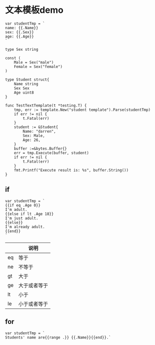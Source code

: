 # 文本模板demo

```golang
var studentTmp = `
name: {{.Name}}
sex: {{.Sex}}
age: {{.Age}}
`

type Sex string

const (
	Male = Sex("male")
	Female = Sex("female")
)

type Student struct{
	Name string
	Sex Sex
	Age uint8
}

func TestTextTemplate(t *testing.T) {
	tmp, err := template.New("student template").Parse(studentTmp)
	if err != nil {
		t.Fatal(err)
	}
	student := &Student{
		Name: "darren",
		Sex: Male,
		Age: 26,
	}
	buffer :=&bytes.Buffer{}
	err = tmp.Execute(buffer, student)
	if err != nil {
		t.Fatal(err)
	}
	fmt.Printf("Execute result is: %s", buffer.String())
}
```

## if

```
var studentTmp = `
{{if eq .Age 0}}
I'm adult.
{{else if lt .Age 18}}
I'm just adult.
{{else}}
I'm already adult.
{{end}}
`
```

|      | 说明         |
| ---- | ------------ |
| eq   | 等于         |
| ne   | 不等于       |
| gt   | 大于         |
| ge   | 大于或者等于 |
| lt   | 小于         |
| le   | 小于或者等于 |

## for

```
var studentTmp = `
Students' name are{{range .}} {{.Name}}{{end}}.`
```

